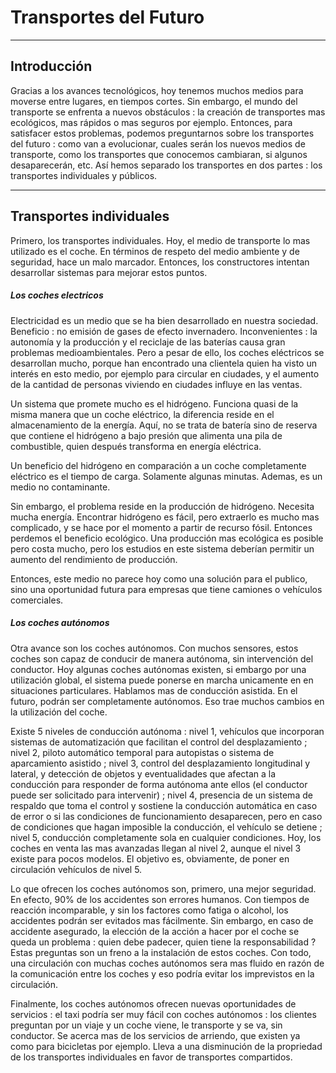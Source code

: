 # Transportes del Futuro



---

## Introducción

Gracias a los avances tecnológicos, hoy tenemos muchos medios para moverse entre lugares, en tiempos cortes. Sin embargo, el mundo del transporte se enfrenta a nuevos obstáculos : la creación de transportes mas ecológicos, mas rápidos o mas seguros por ejemplo. Entonces, para satisfacer estos problemas, podemos preguntarnos sobre los transportes del futuro : como van a evolucionar, cuales serán los nuevos medios de transporte, como los transportes que conocemos cambiaran, si algunos desaparecerán, etc. Así hemos separado los transportes en dos partes : los transportes individuales y públicos. 

---

## Transportes individuales

Primero, los transportes individuales. Hoy, el medio de transporte lo mas utilizado es el coche. En términos de respeto del medio ambiente y de seguridad, hace un malo marcador. Entonces, los constructores intentan desarrollar sistemas para mejorar estos puntos.

##### Los coches electricos

Electricidad es un medio que se ha bien desarrollado en nuestra sociedad. Beneficio : no emisión de gases de efecto invernadero. Inconvenientes : la autonomía y la producción y el reciclaje de las baterías causa gran problemas medioambientales. Pero a pesar de ello, los coches eléctricos se desarrollan mucho, porque han encontrado una clientela quien ha visto un interés en esto medio, por ejemplo para circular en ciudades, y el aumento de la cantidad de personas viviendo en ciudades influye en las ventas.

Un sistema que promete mucho es el hidrógeno. Funciona quasi de la misma manera que un coche eléctrico, la diferencia reside en el almacenamiento de la energía. Aquí, no se trata de batería sino de reserva que contiene el hidrógeno a bajo presión que alimenta una pila de combustible, quien después transforma en energía eléctrica.

Un beneficio del hidrógeno en comparación a un coche completamente eléctrico es el tiempo de carga. Solamente algunas minutas. Ademas, es un medio no contaminante. 

Sin embargo, el problema reside en la producción de hidrógeno. Necesita mucha energía. Encontrar hidrógeno es fácil, pero extraerlo es mucho mas complicado, y se hace por el momento a partir de recurso fósil. Entonces perdemos el beneficio ecológico. Una producción mas ecológica es posible pero costa mucho, pero los estudios en este sistema deberían permitir un aumento del rendimiento de producción.

Entonces, este medio no parece hoy como una solución para el publico, sino una oportunidad futura para empresas que tiene camiones o vehículos comerciales. 



##### Los coches autónomos

Otra avance son los coches autónomos. Con muchos sensores, estos coches son capaz de conducir de manera autónoma, sin intervención del conductor. Hoy algunas coches autónomas existen, si embargo por una utilización global, el sistema puede ponerse en marcha unicamente en en situaciones particulares. Hablamos mas de conducción asistida. En el futuro, podrán ser completamente autónomos. Eso trae muchos cambios en la utilización del coche.

Existe 5 niveles de conducción autónoma : nivel 1, vehículos que incorporan sistemas de automatización que facilitan el control del desplazamiento ; nivel 2, piloto automático temporal para autopistas o sistema de aparcamiento asistido ; nivel 3, control del desplazamiento longitudinal y lateral, y detección de objetos y eventualidades que afectan a la conducción para responder de forma autónoma ante ellos (el conductor puede ser solicitado para intervenir) ; nivel 4, presencia de un sistema de respaldo que toma el control y sostiene la conducción automática en caso de error o si las condiciones de funcionamiento desaparecen, pero en caso de condiciones que hagan imposible la conducción, el vehículo se detiene ; nivel 5, conducción completamente sola en cualquier condiciones. Hoy, los coches en venta las mas avanzadas llegan al nivel 2, aunque el nivel 3 existe para pocos modelos. El objetivo es, obviamente, de poner en circulación vehículos de nivel 5.

Lo que ofrecen los coches autónomos son, primero, una mejor seguridad. En efecto, 90% de los accidentes son errores humanos. Con tiempos de reacción incomparable, y sin los factores como fatiga o alcohol, los accidentes podrán ser evitados mas fácilmente. Sin embargo, en caso de accidente asegurado, la elección de la acción a hacer por el coche se queda un problema : quien debe padecer, quien tiene la responsabilidad ? Estas preguntas son un freno a la instalación de estos coches. Con todo, una circulación con muchas coches autónomos sera mas fluido en razón de la comunicación entre los coches y eso podría evitar los imprevistos en la circulación.

Finalmente, los coches autónomos ofrecen nuevas oportunidades de servicios : el taxi podría ser muy fácil con coches autónomos : los clientes preguntan por un viaje y un coche viene, le transporte y se va, sin conductor. Se acerca mas de los servicios de arriendo, que existen ya como para bicicletas por ejemplo. Lleva a una disminución de la propriedad de los transportes individuales en favor de transportes compartidos.